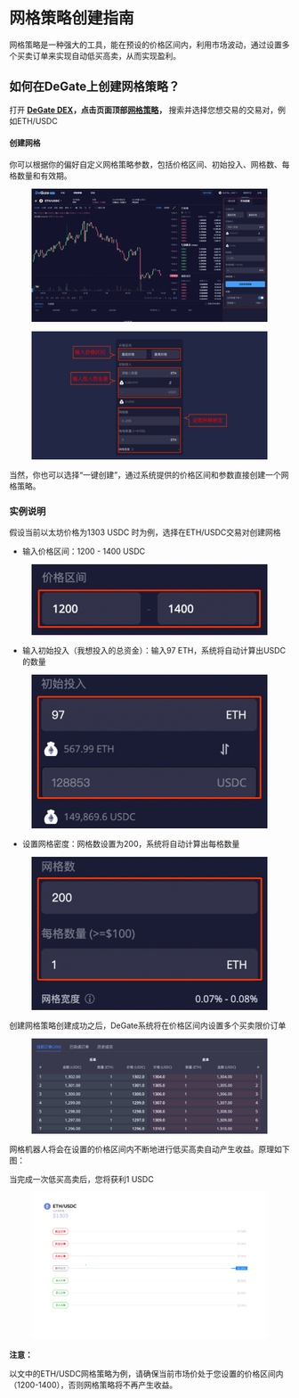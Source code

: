 # 网格策略创建指南

网格策略是一种强大的工具，能在预设的价格区间内，利用市场波动，通过设置多个买卖订单来实现自动低买高卖，从而实现盈利。&#x20;

## 如何在DeGate上创建网格策略？

打开 [**DeGate DEX**](https://app.degate.com/)**，**点击页面顶部[**网格策略**](https://app.degate.com/grid/USDC/ETH)**，** 搜索并选择您想交易的交易对，例如ETH/USDC

#### 创建网格

你可以根据你的偏好自定义网格策略参数，包括价格区间、初始投入、网格数、每格数量和有效期。

<figure><img src="../.gitbook/assets/image.png" alt=""><figcaption></figcaption></figure>

<figure><img src="../.gitbook/assets/image (1).png" alt=""><figcaption></figcaption></figure>

当然，你也可以选择“一键创建”，通过系统提供的价格区间和参数直接创建一个网格策略。

### 实例说明

假设当前以太坊价格为1303 USDC 时为例，选择在ETH/USDC交易对创建网格

* 输入价格区间：1200 - 1400 USDC

<figure><img src="../.gitbook/assets/image (2).png" alt=""><figcaption></figcaption></figure>

* 输入初始投入（我想投入的总资金）：输入97 ETH，系统将自动计算出USDC的数量

<figure><img src="../.gitbook/assets/image (3).png" alt=""><figcaption></figcaption></figure>

* 设置网格密度：网格数设置为200，系统将自动计算出每格数量

<figure><img src="../.gitbook/assets/image (4).png" alt=""><figcaption></figcaption></figure>

创建网格策略创建成功之后，DeGate系统将在价格区间内设置多个买卖限价订单

<figure><img src="../.gitbook/assets/image (5).png" alt=""><figcaption></figcaption></figure>

网格机器人将会在设置的价格区间内不断地进行低买高卖自动产生收益。原理如下图：

当完成一次低买高卖后，您将获利1 USDC

<figure><img src="../.gitbook/assets/Normal-Grid-CN-m (2).gif" alt=""><figcaption></figcaption></figure>

**注意：**

以文中的ETH/USDC网格策略为例，请确保当前市场价处于您设置的价格区间内（1200-1400），否则网格策略将不再产生收益。
